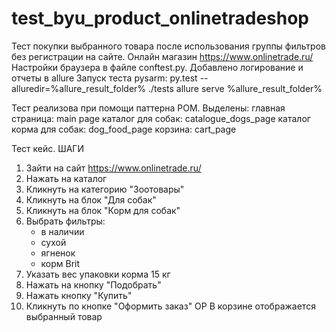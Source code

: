 # test_byu_product_onlinetradeshop

Тест покупки выбранного товара после использования группы фильтров без регистрации на сайте.
Онлайн магазин https://www.onlinetrade.ru/
Настройки браузера в файлe conftest.py. 
Добавлено логирование и отчеты в allure
Запуск теста pysarm:
  py.test --alluredir=%allure_result_folder% ./tests
  allure serve %allure_result_folder%

Тест реализова при помощи паттерна POM.
Выделены:
главная страница: main page
каталог для собак: catalogue_dogs_page
каталог корма для собак: dog_food_page
корзина: cart_page


Тест кейс.
  ШАГИ
1. Зайти на сайт https://www.onlinetrade.ru/
2. Нажать на каталог
3. Кликнуть на категорию "Зоотовары"
4. Кликнуть на блок "Для собак"
5. Кликнуть на блок "Корм для собак"
6. Выбрать фильтры:
   - в наличии
   - сухой
   - ягненок
   - корм Brit
7. Указать вес упаковки корма 15 кг
9. Нажать на кнопку "Подобрать"
10. Нажать кнопку "Купить"
11. Кликнуть по кнопке "Оформить заказ"
    ОР
    В корзине отображается выбранный товар

